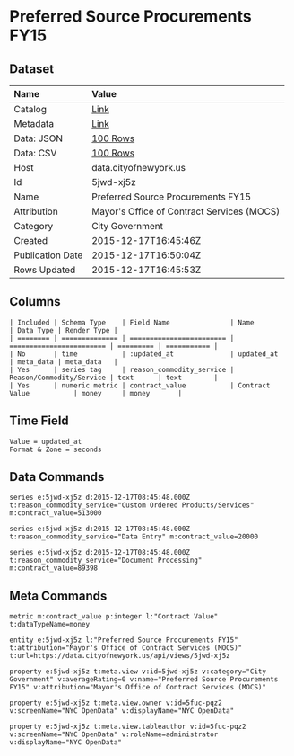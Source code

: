 # Preferred Source Procurements FY15

## Dataset

| Name | Value |
| :--- | :---- |
| Catalog | [Link](https://catalog.data.gov/dataset/preferred-source-procurements-fy15) |
| Metadata | [Link](https://data.cityofnewyork.us/api/views/5jwd-xj5z) |
| Data: JSON | [100 Rows](https://data.cityofnewyork.us/api/views/5jwd-xj5z/rows.json?max_rows=100) |
| Data: CSV | [100 Rows](https://data.cityofnewyork.us/api/views/5jwd-xj5z/rows.csv?max_rows=100) |
| Host | data.cityofnewyork.us |
| Id | 5jwd-xj5z |
| Name | Preferred Source Procurements FY15 |
| Attribution | Mayor's Office of Contract Services (MOCS) |
| Category | City Government |
| Created | 2015-12-17T16:45:46Z |
| Publication Date | 2015-12-17T16:50:04Z |
| Rows Updated | 2015-12-17T16:45:53Z |

## Columns

```ls
| Included | Schema Type    | Field Name               | Name                     | Data Type | Render Type |
| ======== | ============== | ======================== | ======================== | ========= | =========== |
| No       | time           | :updated_at              | updated_at               | meta_data | meta_data   |
| Yes      | series tag     | reason_commodity_service | Reason/Commodity/Service | text      | text        |
| Yes      | numeric metric | contract_value           | Contract Value           | money     | money       |
```

## Time Field

```ls
Value = updated_at
Format & Zone = seconds
```

## Data Commands

```ls
series e:5jwd-xj5z d:2015-12-17T08:45:48.000Z t:reason_commodity_service="Custom Ordered Products/Services" m:contract_value=513000

series e:5jwd-xj5z d:2015-12-17T08:45:48.000Z t:reason_commodity_service="Data Entry" m:contract_value=20000

series e:5jwd-xj5z d:2015-12-17T08:45:48.000Z t:reason_commodity_service="Document Processing" m:contract_value=89398
```

## Meta Commands

```ls
metric m:contract_value p:integer l:"Contract Value" t:dataTypeName=money

entity e:5jwd-xj5z l:"Preferred Source Procurements FY15" t:attribution="Mayor's Office of Contract Services (MOCS)" t:url=https://data.cityofnewyork.us/api/views/5jwd-xj5z

property e:5jwd-xj5z t:meta.view v:id=5jwd-xj5z v:category="City Government" v:averageRating=0 v:name="Preferred Source Procurements FY15" v:attribution="Mayor's Office of Contract Services (MOCS)"

property e:5jwd-xj5z t:meta.view.owner v:id=5fuc-pqz2 v:screenName="NYC OpenData" v:displayName="NYC OpenData"

property e:5jwd-xj5z t:meta.view.tableauthor v:id=5fuc-pqz2 v:screenName="NYC OpenData" v:roleName=administrator v:displayName="NYC OpenData"
```